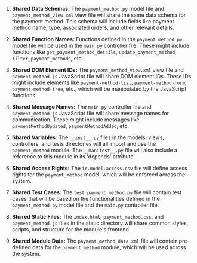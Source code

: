 1. **Shared Data Schemas:** The `payment_method.py` model file and `payment_method_view.xml` view file will share the same data schema for the payment method. This schema will include fields like payment method name, type, associated orders, and other relevant details.

2. **Shared Function Names:** Functions defined in the `payment_method.py` model file will be used in the `main.py` controller file. These might include functions like `get_payment_method_details`, `update_payment_method`, `filter_payment_methods`, etc.

3. **Shared DOM Element IDs:** The `payment_method_view.xml` view file and `payment_method.js` JavaScript file will share DOM element IDs. These IDs might include elements like `payment-method-list`, `payment-method-form`, `payment-method-tree`, etc., which will be manipulated by the JavaScript functions.

4. **Shared Message Names:** The `main.py` controller file and `payment_method.js` JavaScript file will share message names for communication. These might include messages like `paymentMethodUpdated`, `paymentMethodAdded`, etc.

5. **Shared Variables:** The `__init__.py` files in the models, views, controllers, and tests directories will all import and use the `payment_method` module. The `__manifest__.py` file will also include a reference to this module in its 'depends' attribute.

6. **Shared Access Rights:** The `ir.model.access.csv` file will define access rights for the `payment_method` model, which will be enforced across the system.

7. **Shared Test Cases:** The `test_payment_method.py` file will contain test cases that will be based on the functionalities defined in the `payment_method.py` model file and the `main.py` controller file.

8. **Shared Static Files:** The `index.html`, `payment_method.css`, and `payment_method.js` files in the static directory will share common styles, scripts, and structure for the module's frontend.

9. **Shared Module Data:** The `payment_method_data.xml` file will contain pre-defined data for the `payment_method` module, which will be used across the system.